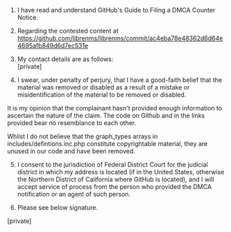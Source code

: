 1. I have read and understand GitHub's Guide to Filing a DMCA Counter
Notice.

2. Regarding the contested content at  
https://github.com/librenms/librenms/commit/ac4eba78e48362d6d64e4695afb849d6d7ec531e

3. My contact details are as follows:  
[private]

4. I swear, under penalty of perjury, that I have a good-faith belief that
the material was removed or disabled as a result of a mistake or
misidentification of the material to be removed or disabled.

It is my opinion that the complainant hasn't provided enough information to
ascertain the nature of the claim. The code on Github and in the links
provided bear no resemblance to each other.

Whilst I do not believe that the graph_types arrays in
includes/defintions.inc.php constitute copyrightable material, they are
unused in our code and have been removed.

5. I consent to the jurisdiction of Federal District Court for the judicial
district in which my address is located (if in the United States, otherwise
the Northern District of California where GitHub is located), and I will
accept service of process from the person who provided the DMCA
notification or an agent of such person.

6. Please see below signature.

[private]
